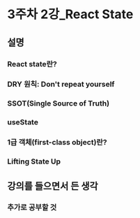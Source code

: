 # 3주차 2강_React State

## 설명

### React state란?

### DRY 원칙: Don't repeat yourself

### SSOT(Single Source of Truth)

### useState

### 1급 객체(first-class object)란?

### Lifting State Up

## 강의를 들으면서 든 생각

### 추가로 공부할 것
